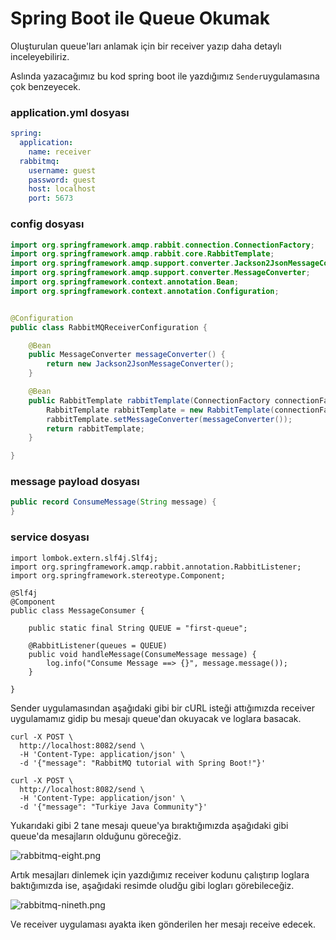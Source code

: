 # Spring Boot ile Queue Okumak

Oluşturulan queue'ları anlamak için bir receiver yazıp daha detaylı inceleyebiliriz.

Aslında yazacağımız bu kod spring boot ile yazdığımız `Sender`uygulamasına çok benzeyecek.

### application.yml dosyası
````yaml
spring:
  application:
    name: receiver
  rabbitmq:
    username: guest
    password: guest
    host: localhost
    port: 5673
````

### config dosyası
````java
import org.springframework.amqp.rabbit.connection.ConnectionFactory;
import org.springframework.amqp.rabbit.core.RabbitTemplate;
import org.springframework.amqp.support.converter.Jackson2JsonMessageConverter;
import org.springframework.amqp.support.converter.MessageConverter;
import org.springframework.context.annotation.Bean;
import org.springframework.context.annotation.Configuration;


@Configuration
public class RabbitMQReceiverConfiguration {

    @Bean
    public MessageConverter messageConverter() {
        return new Jackson2JsonMessageConverter();
    }

    @Bean
    public RabbitTemplate rabbitTemplate(ConnectionFactory connectionFactory) {
        RabbitTemplate rabbitTemplate = new RabbitTemplate(connectionFactory);
        rabbitTemplate.setMessageConverter(messageConverter());
        return rabbitTemplate;
    }

}
````

### message payload dosyası
````java
public record ConsumeMessage(String message) {
}
````

### service dosyası
````
import lombok.extern.slf4j.Slf4j;
import org.springframework.amqp.rabbit.annotation.RabbitListener;
import org.springframework.stereotype.Component;

@Slf4j
@Component
public class MessageConsumer {

    public static final String QUEUE = "first-queue";

    @RabbitListener(queues = QUEUE)
    public void handleMessage(ConsumeMessage message) {
        log.info("Consume Message ==> {}", message.message());
    }

}
````

Sender uygulamasından aşağıdaki gibi bir cURL isteği attığımızda receiver uygulamamız gidip bu mesajı queue'dan okuyacak
ve loglara basacak.

````cURL
curl -X POST \
  http://localhost:8082/send \
  -H 'Content-Type: application/json' \
  -d '{"message": "RabbitMQ tutorial with Spring Boot!"}'
````

````cURL
curl -X POST \
  http://localhost:8082/send \
  -H 'Content-Type: application/json' \
  -d '{"message": "Turkiye Java Community"}' 
````

Yukarıdaki gibi 2 tane mesajı queue'ya bıraktığımızda aşağıdaki gibi queue'da mesajların olduğunu göreceğiz.

![rabbitmq-eight.png](rabbitmq-eight.png)

Artık mesajları dinlemek için yazdığımız receiver kodunu çalıştırıp loglara baktığımızda ise, aşağıdaki resimde oludğu gibi
logları görebileceğiz.

![rabbitmq-nineth.png](rabbitmq-nineth.png)

Ve receiver uygulaması ayakta iken gönderilen her mesajı receive edecek.
